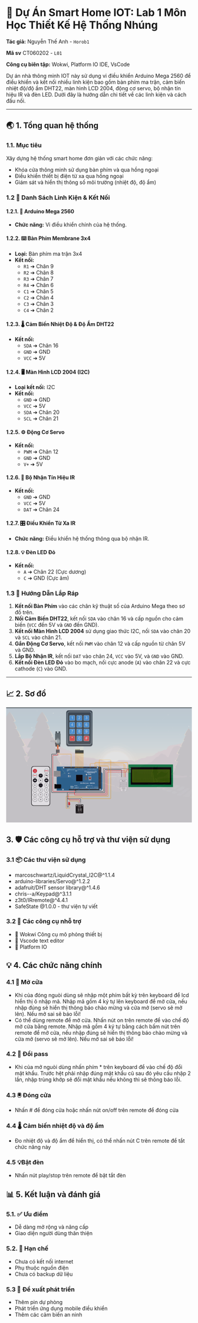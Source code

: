 # 🚀 Dự Án Smart Home IOT: Lab 1 Môn Học Thiết Kế Hệ Thống Nhúng

**Tác giả:** Nguyễn Thế Anh - `Horob1`

**Mã sv** CT060202 - `L01`

**Công cụ biên tập:** Wokwi, Platform IO IDE, VsCode

Dự án nhà thông minh IOT này sử dụng vi điều khiển Arduino Mega 2560 để điều khiển và kết nối nhiều linh kiện bao gồm bàn phím ma trận, cảm biến nhiệt độ/độ ẩm DHT22, màn hình LCD 2004, động cơ servo, bộ nhận tín hiệu IR và đèn LED. Dưới đây là hướng dẫn chi tiết về các linh kiện và cách đấu nối.

---

## 🌏 1. Tổng quan hệ thống

### 1.1. Mục tiêu

Xây dựng hệ thống smart home đơn giản với các chức năng:

- Khóa cửa thông minh sử dụng bàn phím và qua hồng ngoại
- Điều khiển thiết bị điện từ xa qua hồng ngoại
- Giám sát và hiển thị thông số môi trường (nhiệt độ, độ ẩm)

### 1.2 📜 Danh Sách Linh Kiện & Kết Nối

#### 1.2.1. 🧠 Arduino Mega 2560

- **Chức năng:** Vi điều khiển chính của hệ thống.

#### 1.2.2. ⌨️ Bàn Phím Membrane 3x4

- **Loại:** Bàn phím ma trận 3x4
- **Kết nối:**
  - `R1` ➔ Chân 9
  - `R2` ➔ Chân 8
  - `R3` ➔ Chân 7
  - `R4` ➔ Chân 6
  - `C1` ➔ Chân 5
  - `C2` ➔ Chân 4
  - `C3` ➔ Chân 3
  - `C4` ➔ Chân 2

#### 1.2.3. 🌡️ Cảm Biến Nhiệt Độ & Độ Ẩm DHT22

- **Kết nối:**
  - `SDA` ➔ Chân 16
  - `GND` ➔ GND
  - `VCC` ➔ 5V

#### 1.2.4. 🖥️ Màn Hình LCD 2004 (I2C)

- **Loại kết nối:** I2C
- **Kết nối:**
  - `GND` ➔ GND
  - `VCC` ➔ 5V
  - `SDA` ➔ Chân 20
  - `SCL` ➔ Chân 21

#### 1.2.5. ⚙️ Động Cơ Servo

- **Kết nối:**
  - `PWM` ➔ Chân 12
  - `GND` ➔ GND
  - `V+` ➔ 5V

#### 1.2.6. 📡 Bộ Nhận Tín Hiệu IR

- **Kết nối:**
  - `GND` ➔ GND
  - `VCC` ➔ 5V
  - `DAT` ➔ Chân 24

#### 1.2.7. 🎛️ Điều Khiển Từ Xa IR

- **Chức năng:** Điều khiển hệ thống thông qua bộ nhận IR.

#### 1.2.8. 💡 Đèn LED Đỏ

- **Kết nối:**
  - `A` ➔ Chân 22 (Cực dương)
  - `C` ➔ GND (Cực âm)

### 1.3 🔧 Hướng Dẫn Lắp Ráp

1. **Kết nối Bàn Phím** vào các chân kỹ thuật số của Arduino Mega theo sơ đồ trên.
2. **Nối Cảm Biến DHT22**, kết nối `SDA` vào chân 16 và cấp nguồn cho cảm biến (`VCC` đến 5V và `GND` đến GND).
3. **Kết nối Màn Hình LCD 2004** sử dụng giao thức I2C, nối `SDA` vào chân 20 và `SCL` vào chân 21.
4. **Gắn Động Cơ Servo**, kết nối `PWM` vào chân 12 và cấp nguồn từ chân 5V và GND.
5. **Lắp Bộ Nhận IR**, kết nối `DAT` vào chân 24, `VCC` vào 5V, và `GND` vào GND.
6. **Kết nối Đèn LED Đỏ** vào bo mạch, nối cực anode (`A`) vào chân 22 và cực cathode (`C`) vào GND.

---

## 📈 2. Sơ đồ

![Mô hình](./diagram.png)

## 3. 🛡️ Các công cụ hỗ trợ và thư viện sử dụng
### 3.1 📦 Các thư viện sử dụng
-	marcoschwartz/LiquidCrystal_I2C@^1.1.4
-	arduino-libraries/Servo@^1.2.2
-	adafruit/DHT sensor library@^1.4.6
-	chris--a/Keypad@^3.1.1
-	z3t0/IRremote@^4.4.1
- SafeState @1.0.0 - thư viện tự viết
### 3.2 🔧 Các công cụ nhỗ trợ
- 🐶 Wokwi Công cụ mô phỏng thiết bị 
- 📃 Vscode text editor
- 🐝 Platform IO 
## 💡 4. Các chức năng chính

### 4.1 🔑 Mở cửa
- Khi của đóng nguòi dùng sẽ nhập một phím bất kỳ trên keyboard để lcd hiển thị ô nhập mã. Nhập mã gồm 4 ký tự lên keyboard để mở cửa, nếu nhập đúng sẽ hiển thị thông báo chào mừng và cửa mở (servo sẽ mở lên). Nếu mở sai sẽ báo lỗi!
- Có thể dùng remote để mở cửa. Nhấn nút on trên remote để vào chế độ mở cửa bằng remote. Nhập mã gồm 4 ký tự bằng cách bấm nút trên remote để mở cửa, nếu nhập đúng sẽ hiển thị thông báo chào mừng và cửa mở (servo sẽ mở lên). Nếu mở sai sẽ báo lỗi!

### 4.2 🔐 Đổi pass
- Khi của mở nguòi dùng nhấn phím * trên keyboard để vào chế độ đổi mật khẩu. Trước hệt phải nhập đúng mật khẩu cũ sau đó yêu cầu nhập 2 lần, nhập trùng khớp sẽ đổi mật khẩu nếu không thì sẽ thông báo lỗi.

### 4.3 🖲️ Đóng cửa
- Nhấn # để đóng cửa hoặc nhấn nút on/off trên remote để đóng cửa

### 4.4 🌡️ Cảm biến nhiệt độ và độ ẩm
- Đo nhiệt độ và độ ẩm để hiển thị, có thể nhấn nút C trên remote để tắt chức năng này

### 4.5 💡Bật đèn
- Nhấn nút play/stop trên remote để bật tắt đèn


## 📊 5.  Kết luận và đánh giá

### 5.1. ✅ Ưu điểm

- Dễ dàng mở rộng và nâng cấp
- Giao diện người dùng thân thiện

### 5.2. 🛑 Hạn chế

- Chưa có kết nối internet
- Phụ thuộc nguồn điện
- Chưa có backup dữ liệu

### 5.3 🚀 Đề xuất phát triển

- Thêm pin dự phòng
- Phát triển ứng dụng mobile điều khiển
- Thêm các cảm biến an ninh

